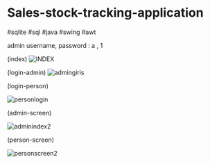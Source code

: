 # Sales-stock-tracking-application

#sqlite #sql #java #swing #awt

admin username, password : a , 1

(index)
![INDEX](https://user-images.githubusercontent.com/47135878/104134752-ac8f2d00-539c-11eb-8c76-5f6be1e983e3.jpg)

(login-admin)
![admingiris](https://user-images.githubusercontent.com/47135878/104134806-f2e48c00-539c-11eb-8575-03f82b18d5a6.jpg)

(login-person)

![personlogin](https://user-images.githubusercontent.com/47135878/104135320-8b304000-53a0-11eb-887d-afe133f2bb32.jpg)

(admin-screen)

![adminindex2](https://user-images.githubusercontent.com/47135878/104134832-21626700-539d-11eb-918a-9f4027922706.jpg)

(person-screen)

![personscreen2](https://user-images.githubusercontent.com/47135878/104135283-62a84600-53a0-11eb-8ad1-55fee98790b4.jpg)

